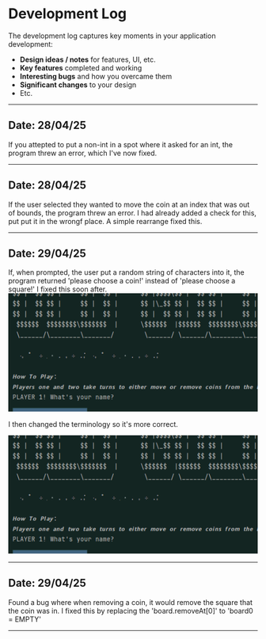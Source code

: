# Development Log

The development log captures key moments in your application development:

- **Design ideas / notes** for features, UI, etc.
- **Key features** completed and working
- **Interesting bugs** and how you overcame them
- **Significant changes** to your design
- Etc.

---

## Date: 28/04/25

If you attepted to put a non-int in a spot where it asked for an int, the program threw an error, which I've now fixed. 


---

## Date: 28/04/25

If the user selected they wanted to move the coin at an index that was out of bounds, the program threw an error. I had already added a check for this, put put it in the wrongf place. A simple rearrange fixed this. 


---

## Date: 29/04/25

If, when prompted, the user put a random string of characters into it, the program returned 'please choose a coin!' instead of 'please choose a square!' I fixed this soon after. 
![Incorrect Text](screenshots/MoveCoinToLetterDV.gif)

I then changed the terminology so it's more correct. 

![Correct Text](screenshots/MoveCoinToLetter.gif)

---

## Date: 29/04/25

Found a bug where when removing a coin, it would remove the square that the coin was in. I fixed this by replacing the 'board.removeAt[0]' to 'board0 = EMPTY' 


---



